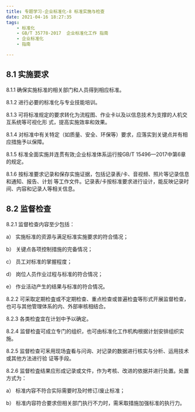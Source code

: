 ```yaml
---
title: 专题学习-企业标准化-8 标准实施与检查
date: 2021-04-16 18:27:35
tags: 
	- 标准化
	- GB/T 35778-2017  企业标准化工作 指南
	- 企业标准化
	- 指南

---
```


## 8.1 实施要求

8.1.1 确保实施标准的相关部门和人员得到相应标准。

8.1.2 进行必要的标准化与专业技能培训。

8.1.3 可将标准规定的要求转化为流程图、作业卡以及以信息技术为支撑的人机交互系统等可视化形 式，提高实施效率和效果。

8.1.4 对标准中有关特定（如质量、安全、环保等）要求，应落实到关键点并有相应措施予以保障。

8.1.5 标准全面实施并连贯有效;企业标准体系运行按GB/T 15496—2017中第6章的规定。

8.1.6 按标准要求记录和保存实施证据，包括记录表/卡、音视频、照片等记录信息和通知、报告、计划 等工作文件。记录表/卡按标准要求进行设计，能反映记录时间、内容和记录人等相关信息。

## 8.2 监督检查

8.2.1 监督检查内容至少包括：

a） 实施标准的资源与满足标准实施要求的符合情况；

b） 关键点各项控制措施的完备情况；

c） 员工对标准的掌握程度；

d） 岗位人员作业过程与标准的符合情况；

e） 作业活动产生的结果与标准的符合情况。

8.2.2 可采取定期检査或不定期检查、重点检查或普遍检査等形式开展监督检查，也可与其他管理体系的内、外部审核相结合。

8.2.3 各类检査宜在计划中予以确定。

8.2.4 监督检査可成立专门的组织，也可由标准化工作机构根据计划安排组织实施。

8.2.5 监督检查可釆用现场査看与问询、对记录的数据进行核实与分析、运用技术或其他方法进行验 证等手段。

8.2.6 监督检査结果应形成记录或文件，作为考核、改进的依据并进行处置。处置方式为：

a） 标准内容不符合实际需要时及时修订/废止标准；

b） 标准内容符合要求但相关部门执行不力时，需釆取措施加强标准的执行力。

